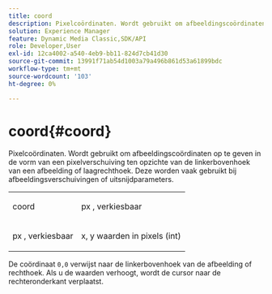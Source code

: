 ```yaml
---
title: coord
description: Pixelcoördinaten. Wordt gebruikt om afbeeldingscoördinaten op te geven in de vorm van een pixelverschuiving ten opzichte van de linkerbovenhoek van een afbeelding of laagrechthoek. Deze worden vaak gebruikt bij afbeeldingsverschuivingen of uitsnijdparameters.
solution: Experience Manager
feature: Dynamic Media Classic,SDK/API
role: Developer,User
exl-id: 12ca4002-a540-4eb9-bb11-824d7cb41d30
source-git-commit: 13991f71ab54d1003a79a496b861d53a61899bdc
workflow-type: tm+mt
source-wordcount: '103'
ht-degree: 0%

---
```


# coord{#coord}

Pixelcoördinaten. Wordt gebruikt om afbeeldingscoördinaten op te geven in de vorm van een pixelverschuiving ten opzichte van de linkerbovenhoek van een afbeelding of laagrechthoek. Deze worden vaak gebruikt bij afbeeldingsverschuivingen of uitsnijdparameters.

<table id="simpletable_A686120953124ACB8803CB9C877252AB"> 
 <tr class="strow"> 
  <td class="stentry"> <p><span class="codeph"> <span class="varname"> coord</span> </span> </p> </td> 
  <td class="stentry"> <p><span class="codeph"> <span class="varname"> px</span> </span>, <span class="codeph"><span class="varname"> verkiesbaar</span></span> </p></td> 
 </tr> 
 <tr class="strow"> 
  <td class="stentry"> <p><span class="codeph"> <span class="varname"> px</span> </span>, <span class="codeph"><span class="varname"> verkiesbaar</span></span> </p></td> 
  <td class="stentry"> <p><span class="varname"> x</span>, <span class="varname"> y</span> waarden in pixels (int) </p></td> 
 </tr> 
</table>

De coördinaat `0,0` verwijst naar de linkerbovenhoek van de afbeelding of rechthoek. Als u de waarden verhoogt, wordt de cursor naar de rechteronderkant verplaatst.
